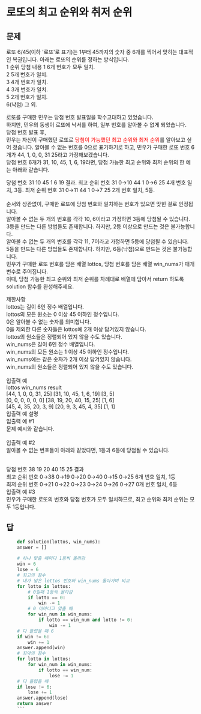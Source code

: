 # 로또의 최고 순위와 취저 순위

## 문제

로또 6/45(이하 '로또'로 표기)는 1부터 45까지의 숫자 중 6개를 찍어서 맞히는 대표적인 복권입니다. 아래는 로또의 순위를 정하는 방식입니다.  
1 순위	당첨 내용
1	6개 번호가 모두 일치.   
2	5개 번호가 일치.   
3	4개 번호가 일치.   
4	3개 번호가 일치.   
5	2개 번호가 일치.   
6(낙첨)	그 외.     

로또를 구매한 민우는 당첨 번호 발표일을 학수고대하고 있었습니다.   
하지만, 민우의 동생이 로또에 낙서를 하여, 일부 번호를 알아볼 수 없게 되었습니다.   
당첨 번호 발표 후,   
민우는 자신이 구매했던 로또로 <span style="color:red">당첨이 가능했던 최고 순위와 최저 순위</span>를 알아보고 싶어 졌습니다.
알아볼 수 없는 번호를 0으로 표기하기로 하고, 민우가 구매한 로또 번호 6개가 44, 1, 0, 0, 31 25라고 가정해보겠습니다.   
당첨 번호 6개가 31, 10, 45, 1, 6, 19라면, 당첨 가능한 최고 순위와 최저 순위의 한 예는 아래와 같습니다.

당첨 번호	31	10	45	1	6	19	결과. 
최고 순위 번호	31	0→10	44	1	0→6	25	4개 번호 일치, 3등. 
최저 순위 번호	31	0→11	44	1	0→7	25	2개 번호 일치, 5등.
<br><br>
순서와 상관없이, 구매한 로또에 당첨 번호와 일치하는 번호가 있으면 맞힌 걸로 인정됩니다.<br>
알아볼 수 없는 두 개의 번호를 각각 10, 6이라고 가정하면 3등에 당첨될 수 있습니다.<br>
3등을 만드는 다른 방법들도 존재합니다. 하지만, 2등 이상으로 만드는 것은 불가능합니다.<br>
알아볼 수 없는 두 개의 번호를 각각 11, 7이라고 가정하면 5등에 당첨될 수 있습니다.<br>
5등을 만드는 다른 방법들도 존재합니다. 하지만, 6등(낙첨)으로 만드는 것은 불가능합니다.<br>
민우가 구매한 로또 번호를 담은 배열 lottos, 당첨 번호를 담은 배열 win_nums가 매개변수로 주어집니다. <br>
이때, 당첨 가능한 최고 순위와 최저 순위를 차례대로 배열에 담아서 return 하도록 solution 함수를 완성해주세요.<br>

제한사항<br>
lottos는 길이 6인 정수 배열입니다.<br>
lottos의 모든 원소는 0 이상 45 이하인 정수입니다.<br>
0은 알아볼 수 없는 숫자를 의미합니다.<br>
0을 제외한 다른 숫자들은 lottos에 2개 이상 담겨있지 않습니다.<br>
lottos의 원소들은 정렬되어 있지 않을 수도 있습니다.<br>
win_nums은 길이 6인 정수 배열입니다.<br>
win_nums의 모든 원소는 1 이상 45 이하인 정수입니다.<br>
win_nums에는 같은 숫자가 2개 이상 담겨있지 않습니다.<br>
win_nums의 원소들은 정렬되어 있지 않을 수도 있습니다.<br><br>
입출력 예<br>
lottos	win_nums	result<br>
[44, 1, 0, 0, 31, 25]	[31, 10, 45, 1, 6, 19]	[3, 5]<br>
[0, 0, 0, 0, 0, 0]	[38, 19, 20, 40, 15, 25]	[1, 6]<br>
[45, 4, 35, 20, 3, 9]	[20, 9, 3, 45, 4, 35]	[1, 1]<br>
입출력 예 설명<br>
입출력 예 #1<br>
문제 예시와 같습니다.<br>
<br>
입출력 예 #2<br>
알아볼 수 없는 번호들이 아래와 같았다면, 1등과 6등에 당첨될 수 있습니다.<br><br>

당첨 번호	38	19	20	40	15	25	결과<br>
최고 순위 번호	0→38	0→19	0→20	0→40	0→15	0→25	6개 번호 일치, 1등<br>
최저 순위 번호	0→21	0→22	0→23	0→24	0→26	0→27	0개 번호 일치, 6등<br>
입출력 예 #3<br>
민우가 구매한 로또의 번호와 당첨 번호가 모두 일치하므로, 최고 순위와 최저 순위는 모두 1등입니다.<br>

## 답

``` python
    def solution(lottos, win_nums):
    answer = []
    
    # 하나 맞출 때마다 1등씩 올라감
    win = 6
    lose = 6
    # 최고의 점수
    # 내가 넣은 lottos 번호와 win_nums 돌아가며 비교
    for lotto in lottos:
        # 0일때 1등씩 올라감
        if lotto == 0:
            win -= 1
        # 0 이아니고 맞출 때
        for win_num in win_nums:
            if lotto == win_num and lotto != 0:
                win -= 1
    # 다 틀렸을 때 6
    if win != 6:
        win += 1
    answer.append(win)
    # 최악의 점수
    for lotto in lottos:
        for win_num in win_nums:
            if lotto == win_num:
                lose -= 1
    # 다 틀렸을 때
    if lose != 6:
        lose += 1
    answer.append(lose)
    return answer
    ```



